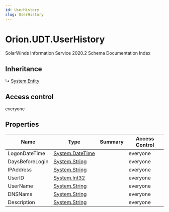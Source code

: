 ```yaml
---
id: UserHistory
slug: UserHistory
---
```


# Orion.UDT.UserHistory

SolarWinds Information Service 2020.2 Schema Documentation Index

## Inheritance

↳ [System.Entity](./../System/Entity)

## Access control

everyone

## Properties

| Name | Type | Summary | Access Control |
| ------ | ------ | ------ | ------ |
| LogonDateTime | [System.DateTime](https://docs.microsoft.com/en-us/dotnet/api/system.datetime) |  | everyone |
| DaysBeforeLogin | [System.String](https://docs.microsoft.com/en-us/dotnet/api/system.string) |  | everyone |
| IPAddress | [System.String](https://docs.microsoft.com/en-us/dotnet/api/system.string) |  | everyone |
| UserID | [System.Int32](https://docs.microsoft.com/en-us/dotnet/api/system.int32) |  | everyone |
| UserName | [System.String](https://docs.microsoft.com/en-us/dotnet/api/system.string) |  | everyone |
| DNSName | [System.String](https://docs.microsoft.com/en-us/dotnet/api/system.string) |  | everyone |
| Description | [System.String](https://docs.microsoft.com/en-us/dotnet/api/system.string) |  | everyone |

